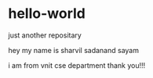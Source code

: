 # hello-world
just another repositary

hey my name is 
sharvil 
sadanand 
sayam

i am from vnit 
cse department
thank you!!!
